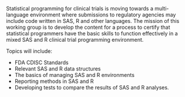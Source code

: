 Statistical programming for clinical trials is moving towards a multi-language environment where submissions to regulatory agencies may include code written in SAS, R and other languages. The mission of this working group is to develop the content for a process to certify that statistical programmers have the basic skills to function effectively in a mixed SAS and R clinical trial programming environment. 

Topics will include:
* FDA CDISC Standards
* Relevant SAS and R data structures
* The basics of managing SAS and R environments 
* Reporting methods in SAS and R
* Developing tests to compare the results of SAS and R analyses.
